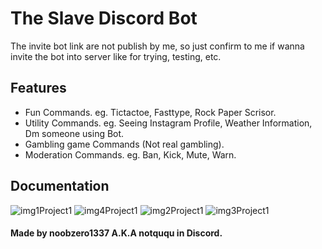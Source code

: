 # The Slave Discord Bot
The invite bot link are not publish by me, so just confirm to me if wanna invite the bot into server like for trying, testing, etc.

## Features

- Fun Commands. eg. Tictactoe, Fasttype, Rock Paper Scrisor.
- Utility Commands. eg. Seeing Instagram Profile, Weather Information, Dm someone using Bot.
- Gambling game Commands (Not real gambling).
- Moderation Commands. eg. Ban, Kick, Mute, Warn.

## Documentation

![img1Project1](https://github.com/user-attachments/assets/63cdd506-2a2e-4e87-ab13-69393dae6abf)
![img4Project1](https://github.com/user-attachments/assets/0758abee-db03-4fc4-aba6-415565b1ed55)
![img2Project1](https://github.com/user-attachments/assets/138cb2d6-919a-45cf-ae24-309d89c71f45)
![img3Project1](https://github.com/user-attachments/assets/51358a66-513a-4cf9-b7ee-c415e8eaf7a5)

#### Made by noobzero1337 A.K.A notququ in Discord.
